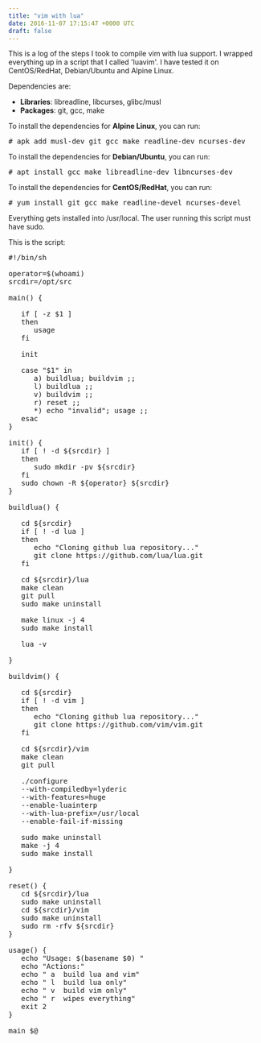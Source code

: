 ```yaml
---
title: "vim with lua"
date: 2016-11-07 17:15:47 +0000 UTC
draft: false
---
```

This is a log of the steps I took to compile vim with lua support. I wrapped everything up in a script that I called 'luavim'. I have tested it on CentOS/RedHat, Debian/Ubuntu and Alpine Linux.

Dependencies are:
- <strong>Libraries</strong>: libreadline, libcurses, glibc/musl
- <strong>Packages</strong>: git, gcc, make

To install the dependencies for <strong>Alpine Linux</strong>, you can run:
<pre># apk add musl-dev git gcc make readline-dev ncurses-dev
</pre>
To install the dependencies for <strong>Debian/Ubuntu</strong>, you can run:
<pre># apt install gcc make libreadline-dev libncurses-dev
</pre>
To install the dependencies for <strong>CentOS/RedHat</strong>, you can run:
<pre># yum install git gcc make readline-devel ncurses-devel
</pre>
Everything gets installed into /usr/local. The user running this script must have sudo.

This is the script:
<pre>#!/bin/sh

operator=$(whoami)
srcdir=/opt/src

main() {

   if [ -z $1 ]
   then
      usage
   fi

   init

   case "$1" in
      a) buildlua; buildvim ;;
      l) buildlua ;;
      v) buildvim ;;
      r) reset ;;
      *) echo "invalid"; usage ;;
   esac
}

init() {
   if [ ! -d ${srcdir} ]
   then
      sudo mkdir -pv ${srcdir}
   fi
   sudo chown -R ${operator} ${srcdir}
}

buildlua() {

   cd ${srcdir}
   if [ ! -d lua ]
   then
      echo "Cloning github lua repository..."
      git clone https://github.com/lua/lua.git
   fi

   cd ${srcdir}/lua
   make clean
   git pull
   sudo make uninstall

   make linux -j 4
   sudo make install

   lua -v

}

buildvim() {

   cd ${srcdir}
   if [ ! -d vim ]
   then
      echo "Cloning github lua repository..."
      git clone https://github.com/vim/vim.git
   fi
   
   cd ${srcdir}/vim
   make clean
   git pull

   ./configure 
   --with-compiledby=lyderic 
   --with-features=huge 
   --enable-luainterp 
   --with-lua-prefix=/usr/local 
   --enable-fail-if-missing

   sudo make uninstall
   make -j 4
   sudo make install

}

reset() {
   cd ${srcdir}/lua
   sudo make uninstall
   cd ${srcdir}/vim
   sudo make uninstall
   sudo rm -rfv ${srcdir}
}

usage() {
   echo "Usage: $(basename $0) "
   echo "Actions:"
   echo " a  build lua and vim"
   echo " l  build lua only"
   echo " v  build vim only"
   echo " r  wipes everything"
   exit 2
}

main $@
</pre>